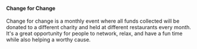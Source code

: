 #### Change for Change

Change for change is a monthly event where all funds collected will be donated to a different charity and held at different restaurants every month.
It's a great opportunity for people to network, relax, and have a fun time while also helping a worthy cause.